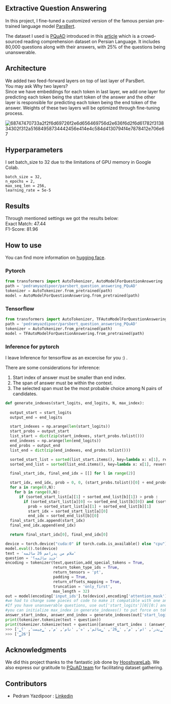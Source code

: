 ## Extractive Question Answering 

In this project, I fine-tuned a customized version of the famous persian pre-trained language model [ParsBert](https://github.com/hooshvare/parsbert).

The dataset I used is [PQuAD](https://github.com/AUT-NLP/PQuAD) introduced in this [article](https://www.sciencedirect.com/science/article/abs/pii/S0885230823000050) which is a crowd-sourced reading comprehension dataset on Persian Language. It includes 80,000 questions along with their answers, with 25% of the questions being unanswerable.
## Architecture
We added two feed-forward layers on top of last layer of ParsBert.\
You may ask Why two layers?\
Since we have embeddings for each token in last layer, we add one layer for predicting each token being the start token of the answer and the other layer is responsible for predicting each token being the end token of the answer. Weights of these two layers will be optimized through fine-tuning process. 

![68747470733a2f2f6d69726f2e6d656469756d2e636f6d2f6d61782f313834302f312a51684958734442456e414e4c584d4130794f4e7878412e706e67](https://github.com/user-attachments/assets/1ea14a75-fec7-4690-a57f-4aeb27af8a99)

## Hyperparameters
I set batch_size to 32 due to the limitations of GPU memory in Google Colab.

```
batch_size = 32,
n_epochs = 2,
max_seq_len = 256,
learning_rate = 5e-5
```
## Results
Through mentioned settings we got the results below:\
Exact Match: 47.44\
F1-Score: 81.96
## How to use
You can find more information on [hugging face](https://huggingface.co/pedramyazdipoor/parsbert_question_answering_PQuAD).
### Pytorch
```python
from transformers import AutoTokenizer, AutoModelForQuestionAnswering
path = 'pedramyazdipoor/parsbert_question_answering_PQuAD'
tokenizer = AutoTokenizer.from_pretrained(path)
model = AutoModelForQuestionAnswering.from_pretrained(path)
```

### Tensorflow
```python
from transformers import AutoTokenizer, TFAutoModelForQuestionAnswering
path = 'pedramyazdipoor/parsbert_question_answering_PQuAD'
tokenizer = AutoTokenizer.from_pretrained(path)
model = TFAutoModelForQuestionAnswering.from_pretrained(path)
```

### Inference for pytorch
I leave Inference for tensorflow as an excercise for you :) .

There are some considerations for inference:
1) Start index of answer must be smaller than end index.
2) The span of answer must be within the context.
3) The selected span must be the most probable choice among N pairs of candidates.

```python
def generate_indexes(start_logits, end_logits, N, max_index):
  
  output_start = start_logits
  output_end = end_logits

  start_indexes = np.arange(len(start_logits))
  start_probs = output_start
  list_start = dict(zip(start_indexes, start_probs.tolist()))
  end_indexes = np.arange(len(end_logits))
  end_probs = output_end
  list_end = dict(zip(end_indexes, end_probs.tolist()))

  sorted_start_list = sorted(list_start.items(), key=lambda x: x[1], reverse=True) #Descending sort by probability
  sorted_end_list = sorted(list_end.items(), key=lambda x: x[1], reverse=True)

  final_start_idx, final_end_idx = [[] for l in range(2)]

  start_idx, end_idx, prob = 0, 0, (start_probs.tolist()[0] + end_probs.tolist()[0])
  for a in range(0,N):
    for b in range(0,N):
      if (sorted_start_list[a][1] + sorted_end_list[b][1]) > prob :
        if (sorted_start_list[a][0] <= sorted_end_list[b][0]) and (sorted_end_list[a][0] < max_index) :
          prob = sorted_start_list[a][1] + sorted_end_list[b][1]
          start_idx = sorted_start_list[a][0]
          end_idx = sorted_end_list[b][0]
  final_start_idx.append(start_idx)    
  final_end_idx.append(end_idx)      

  return final_start_idx[0], final_end_idx[0]
```

```python
device = torch.device("cuda:0" if torch.cuda.is_available() else "cpu")
model.eval().to(device)
text = 'سلام من پدرامم 26 سالمه'
question = 'چند سالمه؟'
encoding = tokenizer(text,question,add_special_tokens = True,
                     return_token_type_ids = True,
                     return_tensors = 'pt',
                     padding = True,
                     return_offsets_mapping = True,
                     truncation = 'only_first',
                     max_length = 32)
out = model(encoding['input_ids'].to(device),encoding['attention_mask'].to(device), encoding['token_type_ids'].to(device))
#we had to change some pieces of code to make it compatible with one answer generation at a time
#If you have unanswerable questions, use out['start_logits'][0][0:] and out['end_logits'][0][0:] because <s> (the 1st token) is for this situation and must be compared with other tokens.
#you can initialize max_index in generate_indexes() to put force on tokens being chosen to be within the context(end index must be less than seperator token).
answer_start_index, answer_end_index = generate_indexes(out['start_logits'][0][1:], out['end_logits'][0][1:], 5, 0)
print(tokenizer.tokenize(text + question))
print(tokenizer.tokenize(text + question)[answer_start_index : (answer_end_index + 1)])
>>> ['▁سلام', '▁من', '▁پدر', 'ام', 'م', '▁26', '▁سالم', 'ه', 'نام', 'م', '▁چیست', '؟']
>>> ['▁26']
```

## Acknowledgments
We did this project thanks to the fantastic job done by [HooshvareLab](https://huggingface.co/HooshvareLab/bert-fa-base-uncased).
We also express our gratitude to [PQuAD team](https://github.com/AUT-NLP/PQuAD) for facilitating dataset gathering.

## Contributors
- Pedram Yazdipoor : [Linkedin](https://www.linkedin.com/in/pedram-yazdipour/)
